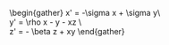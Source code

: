 \begin{gather}
x' = -\sigma x + \sigma y\\\
y' = \rho x - y - xz \\\
z' = - \beta z + xy
\end{gather}